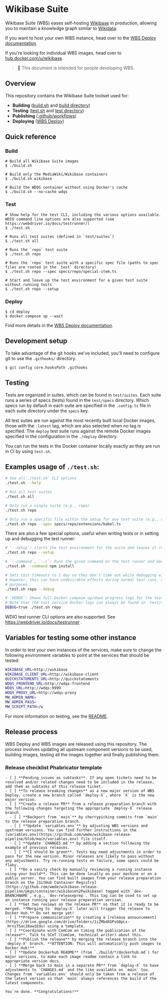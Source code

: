 # Wikibase Suite

Wikibase Suite (WBS) eases self-hosting [Wikibase](https://wikiba.se) in production, allowing you to maintain a knowledge graph similar to [Wikidata](https://www.wikidata.org/wiki/Wikidata:Main_Page).

If you want to host your own WBS instance, head over to the [WBS Deploy documentation](./deploy/README.md).

If you're looking for individual WBS images, head over to [hub.docker.com/u/wikibase](https://hub.docker.com/u/wikibase).

> 🔧 This document is intended for people developing WBS.  

## Overview

This repository contains the Wikibase Suite toolset used for: 

 - **Building** ([build.sh](./build.sh) and [build directory](./build))
 - **Testing** ([test.sh](./test.sh) and [test directory](./test))
 - **Publishing** ([.github/workflows](.github/workflows)) 
 - **Deploying** ([WBS Deploy](./deploy))

## Quick reference

### Build

```
# Build all Wikibase Suite images
$ ./build.sh

# Build only the MediaWiki/Wikibase containers
$ ./build.sh wikibase

# Build the WDQS container without using Docker's cache
$ ./build.sh --no-cache wdqs
```

### Test

```
# Show help for the test CLI, including the various options available. WDIO command line options are also supported (see https://webdriver.io/docs/testrunner/)
$ ./test.sh

# Runs all test suites (defined in `test/suites`)
$ ./test.sh all

# Runs the `repo` test suite
$ ./test.sh repo

# Runs the `repo` test suite with a specific spec file (paths to spec files are rooted in the `test` directory)
$ ./test.sh repo --spec specs/repo/special-item.ts

# Start and leave up the test environment for a given test suite without running tests
$ ./test.sh repo --setup
```

### Deploy

```
$ cd deploy
$ docker compose up --wait
```

Find more details in the [WBS Deploy documentation](./deploy/README.md).

## Development setup

To take advantage of the git hooks we've included, you'll need to configure git to use the `.githooks/` directory.

```
$ git config core.hooksPath .githooks
```

## Testing

Tests are organized in suites, which can be found in `test/suites`. Each suite runs a series of specs (tests) found in the `test/specs` directory. Which specs run by default in each suite are specified in the `.config.ts` file in each suite directory under the `specs` key.

All test suites are run against the most recently built local Docker images, those with the `:latest` tag, which are also selected when no tag is specified. The `deploy` test suite runs against the remote Docker images specified in the configuration in the `./deploy` directory.

You can run the tests in the Docker container locally exactly as they are run in CI by using `test.sh`.

## Examples usage of `./test.sh`:

```bash
# See all`./test.sh` CLI options
./test.sh --help

# Run all test suites
./test.sh all

# Only run a single suite (e.g., repo)
./test.sh repo

# Only run a specific file within the setup for any test suite (e.g., repo and the Babel extension)
./test.sh repo --spec specs/repo/extensions/babel.ts
```

There are also a few special options, useful when writing tests or in setting up and debugging the test runner:

```bash
# '--setup`: starts the test environment for the suite and leaves it running, but does not run any specs
./test.sh repo --setup

# `--command`, `--c`: Runs the given command on the test runner and doesn't execute any further commands
./test.sh --command npm install

# Sets test timeouts to 1 day so they don't time out while debugging with `await browser.debug()` calls
# However, this can have undesirable effects during normal test runs, so only use for actual debugging
# purposes.
./test.sh repo --debug

# `DEBUG`: Shows full Docker compose up/down progress logs for the test runner
# Note that the test service Docker logs can always be found in `test/suites/<suite>/results/wdio.log`
DEBUG=true ./test.sh repo
```

WDIO test runner CLI options are also supported. See https://webdriver.io/docs/testrunner .

## Variables for testing some other instance

In order to test your own instances of the services, make sure to change the following environment variables to point at the services that should be tested:

```bash
WIKIBASE_URL=http://wikibase
WIKIBASE_CLIENT_URL=http://wikibase-client
QUICKSTATEMENTS_URL=http://quickstatements
WDQS_FRONTEND_URL=http://wdqs-frontend
WDQS_URL=http://wdqs:9999
WDQS_PROXY_URL=http://wdqs-proxy
MW_ADMIN_NAME=
MW_ADMIN_PASS=
MW_SCRIPT_PATH=/w
```

For more information on testing, see the [README](./test/README.md).


## Release process

WBS Deploy and WBS images are released using this repository. The process involves updating all upstream component versions to be used, building images, testing all the images together and finally publishing them.

### Release checklist Phabricator template

```
- [ ] **Pending issues as subtasks**. If any open tickets need to be resolved and/or related changes need to be included in the release, add them as subtasks of this release ticket.
- [ ] **To release breaking changes** as a new major version of WBS Deploy, create a new branch called `deploy-X`, where `X` is the new major version.
- [ ] **Create a release PR** from a release preparation branch with the following changes targeting the appropriate `deploy-X` release branch.
  - [ ] **Backport from `main`** by cherrypicking commits from `main` to the release preparation branch.
  - [ ] **Update `variables.env`** by adjusting WBS versions and upstream versions. You can find further instructions in the [variables.env](https://github.com/wmde/wikibase-release-pipeline/blob/main/variables.env) file itself.
  - [ ] **Update `CHANGES.md`** by adding a section following the example of previous releases.
  - [ ] **CI should be green**. Tests may need adjustments in order to pass for the new version. Minor releases are likely to pass without any adjustments. Try re-running tests on failure, some specs could be flaky.
- [ ] **Do a sanity check by manually reviewing a running instance using your build**. This can be done locally on your machine or on a public server. You can find built images from your release preparation branch on the [GitHub Container Registry](https://github.com/wmde/wikibase-release-pipeline/pkgs/container/wikibase%2Fwikibase) tagged with `dev-BRANCHNAME`, e.g., `dev-releaseprep`. This tag can be used to set up an instance running your release preparation version.
- [ ] **Get two reviews on the release PR** so that it is ready to be merged. **Merging to `deploy-X` later will trigger the release to Docker Hub.** Do not merge yet!
- [ ] **Prepare communication** by creating a [release announcement](https://drive.google.com/drive/folders/1iZMbdXGPsG0pLs-_HrniT5ac28aw1Edu) using a template.
- [ ] **Coordinate with ComCom on timing the publication of the release**. Talk to SCoT (ComCom, technical writer) about this.
- [ ] **Publish the release** by merging the release branch into the `deploy-X` branch. **ATTENTION: This will automatically push images to Docker Hub!**
- [ ] **Update Dockerhub README** (from `./build/*/dockerhub.md`) for major versions, to make each image readme contain a link to appropriate version docs.
- [ ] **Merge back to main in a separate PR** from `deploy-X` to have adjustments to `CHANGES.md` and the like available on `main` too. Changes from `variables.env` should only be taken from a release of the latest version so that `main` always references the build of the latest components.

You`re done. **Congratulations!**
```
